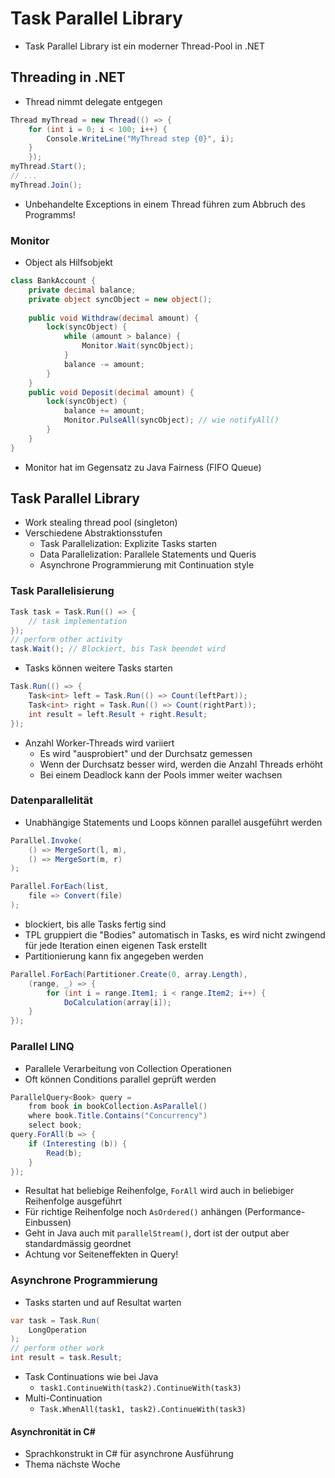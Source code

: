 # Task Parallel Library
- Task Parallel Library ist ein moderner Thread-Pool in .NET

## Threading in .NET
- Thread nimmt delegate entgegen

```csharp
Thread myThread = new Thread(() => {
    for (int i = 0; i < 100; i++) {
        Console.WriteLine("MyThread step {0}", i);
    }
    });
myThread.Start();
// ...
myThread.Join();
```
- Unbehandelte Exceptions in einem Thread führen zum Abbruch des Programms!

### Monitor
- Object als Hilfsobjekt
```csharp
class BankAccount {
    private decimal balance;
    private object syncObject = new object();
    
    public void Withdraw(decimal amount) {
        lock(syncObject) {
            while (amount > balance) {
                Monitor.Wait(syncObject);
            }
            balance -= amount;
        }
    }
    public void Deposit(decimal amount) {
        lock(syncObject) {
            balance += amount;
            Monitor.PulseAll(syncObject); // wie notifyAll()
        }
    }
}
```
- Monitor hat im Gegensatz zu Java Fairness (FIFO Queue)


## Task Parallel Library
- Work stealing thread pool (singleton)
- Verschiedene Abstraktionsstufen
    - Task Parallelization: Explizite Tasks starten
    - Data Parallelization: Parallele Statements und Queris
    - Asynchrone Programmierung mit Continuation style

### Task Parallelisierung
```csharp
Task task = Task.Run(() => {
    // task implementation
});
// perform other activity
task.Wait(); // Blockiert, bis Task beendet wird
```
- Tasks können weitere Tasks starten

```csharp
Task.Run(() => {
    Task<int> left = Task.Run(() => Count(leftPart));
    Task<int> right = Task.Run(() => Count(rightPart));
    int result = left.Result + right.Result;
});
```
- Anzahl Worker-Threads wird variiert
    - Es wird "ausprobiert" und der Durchsatz gemessen
    - Wenn der Durchsatz besser wird, werden die Anzahl Threads erhöht
    - Bei einem Deadlock kann der Pools immer weiter wachsen

### Datenparallelität
- Unabhängige Statements und Loops können parallel ausgeführt werden
```csharp
Parallel.Invoke(
    () => MergeSort(l, m),
    () => MergeSort(m, r)
);

Parallel.ForEach(list,
    file => Convert(file)
);
```
- blockiert, bis alle Tasks fertig sind
- TPL gruppiert die "Bodies" automatisch in Tasks, es wird nicht zwingend für jede Iteration einen eigenen Task erstellt
- Partitionierung kann fix angegeben werden
```csharp
Parallel.ForEach(Partitioner.Create(0, array.Length),
    (range, _) => {
        for (int i = range.Item1; i < range.Item2; i++) {
            DoCalculation(array[i]);
    }
});
```

### Parallel LINQ
- Parallele Verarbeitung von Collection Operationen
- Oft können Conditions parallel geprüft werden
```csharp
ParallelQuery<Book> query =
    from book in bookCollection.AsParallel()
    where book.Title.Contains("Concurrency")
    select book;
query.ForAll(b => {
    if (Interesting (b)) {
        Read(b);
    }
});
```
- Resultat hat beliebige Reihenfolge, `ForAll` wird auch in beliebiger Reihenfolge ausgeführt
- Für richtige Reihenfolge noch `AsOrdered()` anhängen (Performance-Einbussen)
- Geht in Java auch mit `parallelStream()`, dort ist der output aber standardmässig geordnet
- Achtung vor Seiteneffekten in Query!

### Asynchrone Programmierung
- Tasks starten und auf Resultat warten
```csharp
var task = Task.Run(
    LongOperation
);
// perform other work
int result = task.Result;
```
- Task Continuations wie bei Java
    - `task1.ContinueWith(task2).ContinueWith(task3)`
- Multi-Continuation
    - `Task.WhenAll(task1, task2).ContinueWith(task3)`

#### Asynchronität in C#
- Sprachkonstrukt in C# für asynchrone Ausführung
- Thema nächste Woche
